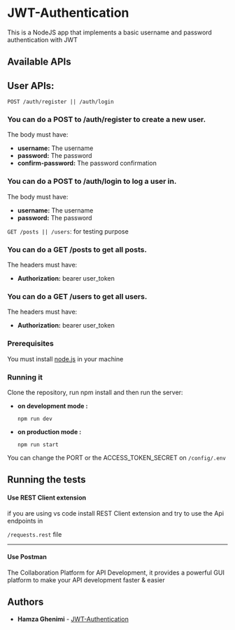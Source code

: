 # JWT-Authentication

This is a NodeJS app that implements a basic username and password authentication with JWT

## Available APIs

<h2>User APIs:</h2>

```POST /auth/register || /auth/login```

<h3>You can do a POST to /auth/register to create a new user.</h3>

The body must have:
<ul>
  <li><b>username:</b> The username</li>
  <li><b>password:</b> The password</li>
  <li><b>confirm-password:</b> The password confirmation</li>
</ul> 

<h3>You can do a POST to /auth/login to log a user in.</h3>

The body must have:
<ul>
  <li><b>username:</b> The username</li>
  <li><b>password:</b> The password</li>
</ul>

```GET /posts || /users```: for testing purpose

<h3>You can do a GET /posts to get all posts.</h3>

The headers must have:
<ul>
  <li><b>Authorization:</b> bearer user_token</li>
</ul>

<h3>You can do a GET /users to get all users.</h3>

The headers must have:
<ul>
  <li><b>Authorization:</b> bearer user_token</li>
</ul>

### Prerequisites

You must install <a href="https://nodejs.org/en/download/">node.js</a> in your machine

### Running it

Clone the repository, run npm install and then run the server: 
<ul>
  <li>
  <b>on development mode :</b> 
  
  ```npm run dev```
  </li>
  <li>
  <b>on production mode :</b> 
  
  ```npm run start```</li>
</ul>

You can change the PORT or the ACCESS_TOKEN_SECRET on ```/config/.env```

## Running the tests

<h4>Use REST Client extension</h4>
if you are using vs code install REST Client extension and try to use the Api endpoints in

```/requests.rest``` file
<hr>
<h4>Use Postman</h4>
The Collaboration Platform for API Development, it provides a powerful GUI platform to make your API development faster & easier

## Authors

* **Hamza Ghenimi** - [JWT-Authentication](https://github.com/hamzagh1998/JWT-Authentication)


